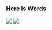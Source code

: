 ### Here is Words

![](https://github-readme-stats.vercel.app/api?username=a-words&count_private=true&show_icons=true&theme=vue-dark)
![](https://github-readme-stats.vercel.app/api/top-langs/?username=a-words&layout=compact)
